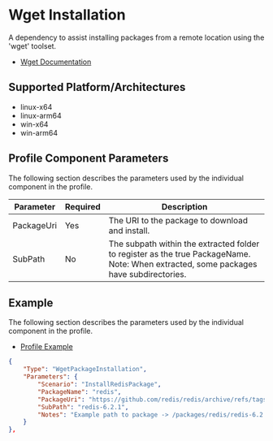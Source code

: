 # Wget Installation
A dependency to assist installing packages from a remote location using the 'wget' toolset.

- [Wget Documentation](https://www.gnu.org/software/wget/manual/wget.html)

## Supported Platform/Architectures
* linux-x64
* linux-arm64
* win-x64
* win-arm64

## Profile Component Parameters
The following section describes the parameters used by the individual component in the profile.

| **Parameter** | **Required** | **Description**                                         |
|---------------|--------------|---------------------------------------------------------|
| PackageUri | Yes          | The URI to the package to download and install.    |
| SubPath   | No          | The subpath within the extracted folder to register as the true PackageName. Note: When extracted, some packages have subdirectories. |

## Example
The following section describes the parameters used by the individual component in the profile.

* [Profile Example](https://github.com/microsoft/VirtualClient/blob/main/src/VirtualClient/VirtualClient.Main/profiles/GET-STARTED-REDIS.json)

```json
{
    "Type": "WgetPackageInstallation",
    "Parameters": {
        "Scenario": "InstallRedisPackage",
        "PackageName": "redis",
        "PackageUri": "https://github.com/redis/redis/archive/refs/tags/6.2.1.tar.gz",
        "SubPath": "redis-6.2.1",
        "Notes": "Example path to package -> /packages/redis/redis-6.2.1"
    }
},
```